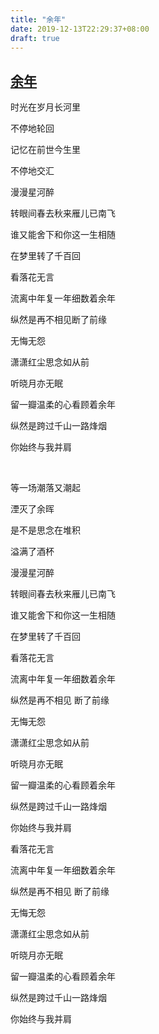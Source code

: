 ```yaml
---
title: "余年"
date: 2019-12-13T22:29:37+08:00
draft: true
---
```



## [余年](https://i.y.qq.com/v8/playsong.html?songid=245783925&source=yqq#wechat_redirect)

时光在岁月长河里

不停地轮回

记忆在前世今生里

不停地交汇

漫漫星河醉

转眼间春去秋来雁儿已南飞

谁又能舍下和你这一生相随

在梦里转了千百回

看落花无言

流离中年复一年细数着余年

纵然是再不相见断了前缘

无悔无怨

潇潇红尘思念如从前

听晓月亦无眠

留一瓣温柔的心看顾着余年

纵然是跨过千山一路烽烟

你始终与我并肩

<br/>

等一场潮落又潮起

湮灭了余晖

是不是思念在堆积

溢满了酒杯

漫漫星河醉

转眼间春去秋来雁儿已南飞

谁又能舍下和你这一生相随

在梦里转了千百回

看落花无言

流离中年复一年细数着余年

纵然是再不相见 断了前缘

无悔无怨

潇潇红尘思念如从前

听晓月亦无眠

留一瓣温柔的心看顾着余年

纵然是跨过千山一路烽烟

你始终与我并肩

看落花无言

流离中年复一年细数着余年

纵然是再不相见 断了前缘

无悔无怨

潇潇红尘思念如从前

听晓月亦无眠

留一瓣温柔的心看顾着余年

纵然是跨过千山一路烽烟

你始终与我并肩

